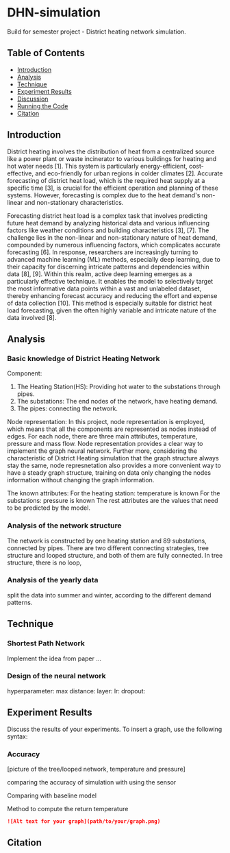 # DHN-simulation
Build for semester project - District heating network simulation.

## Table of Contents
- [Introduction](#introduction)
- [Analysis](#analysis)
- [Technique](#technique)
- [Experiment Results](#experiment-results)
- [Discussion](#discussion)
- [Running the Code](#running-the-code)
- [Citation](#citation)

## Introduction
District heating involves the distribution of heat from a centralized source like a power plant or waste incinerator to various buildings for heating and hot water needs [1]. This system is particularly energy-efficient, cost-effective, and eco-friendly for urban regions in colder climates [2]. Accurate forecasting of district heat load, which is the required heat supply at a specific time [3], is crucial for the efficient operation and planning of these systems. However, forecasting is complex due to the heat demand's non-linear and non-stationary characteristics.

Forecasting district heat load is a complex task that involves predicting future heat demand by analyzing historical data and various influencing factors like weather conditions and building characteristics [3], [7]. The challenge lies in the non-linear and non-stationary nature of heat demand, compounded by numerous influencing factors, which complicates accurate forecasting [6]. In response, researchers are increasingly turning to advanced machine learning (ML) methods, especially deep learning, due to their capacity for discerning intricate patterns and dependencies within data [8], [9]. Within this realm, active deep learning emerges as a particularly effective technique. It enables the model to selectively target the most informative data points within a vast and unlabeled dataset, thereby enhancing forecast accuracy and reducing the effort and expense of data collection [10]. This method is especially suitable for district heat load forecasting, given the often highly variable and intricate nature of the data involved [8].

## Analysis
### Basic knowledge of District Heating Network
Component: 
1. The Heating Station(HS): Providing hot water to the substations through pipes.
2. The substations: The end nodes of the network, have heating demand.
3. The pipes: connecting the network.

Node representation:
In this project, node representation is employed, which means that all the components are represented as nodes instead of edges. For each node, there are three main attributes, temperature, pressure and mass flow. Node representation provides a clear way to implement the graph neural network. Further more, considering the characteristic of District Heating simulation that the graph structure always stay the same, node represnetation also provides a more convenient way to have a steady graph structure, training on data only changing the nodes information without changing the graph information.

The known attributes: 
For the heating station: temperature is known
For the substations: pressure is known
The rest attributes are the values that need to be predicted by the model.

### Analysis of the network structure
The network is constructed by one heating station and 89 substations, connected by pipes. There are two different connecting strategies, tree structure and looped structure, and both of them are fully connected. In tree structure, there is no loop, 
### Analysis of the yearly data

split the data into summer and winter, according to the different demand patterns. 
## Technique
### Shortest Path Network
Implement the idea from paper ...
### Design of the neural network
hyperparameter:
max distance:
layer:
lr:
dropout:

###

## Experiment Results
Discuss the results of your experiments. To insert a graph, use the following syntax:
### Accuracy
[picture of the tree/looped network, temperature and pressure]

comparing the accuracy of simulation with using the sensor

Comparing with baseline model

Method to compute the return temperature

```markdown
![Alt text for your graph](path/to/your/graph.png)
```
## Citation

